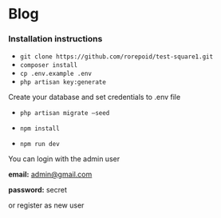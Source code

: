 # Blog

### Installation instructions

- `git clone https://github.com/rorepoid/test-square1.git`
- `composer install`
- `cp .env.example .env`
- `php artisan key:generate`

Create your database and set credentials to .env file

- `php artisan migrate —seed`

- `npm install`
- `npm run dev`

You can login with the admin user

**email:** admin@gmail.com

**password:** secret

or register as new user